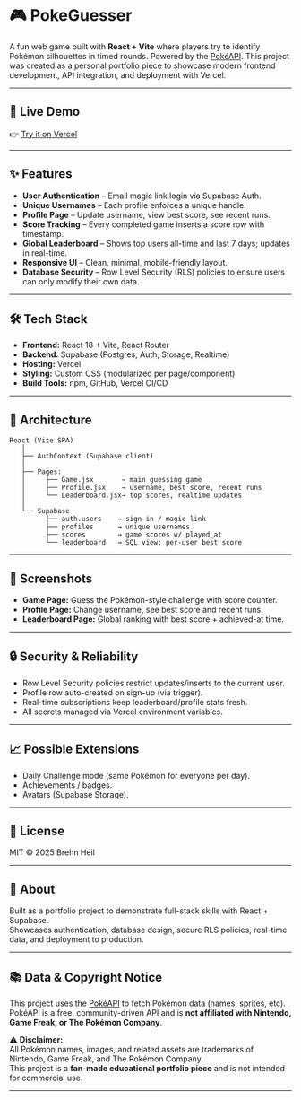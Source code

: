 # 🎮 PokeGuesser

A fun web game built with **React + Vite** where players try to identify Pokémon silhouettes in timed rounds. Powered by the [PokéAPI](https://pokeapi.co). This project was created as a personal portfolio piece to showcase modern frontend development, API integration, and deployment with Vercel.

---

## 🚀 Live Demo
👉 [Try it on Vercel](https://poke-guesser-project.vercel.app/)  

---

## ✨ Features
- **User Authentication** – Email magic link login via Supabase Auth.
- **Unique Usernames** – Each profile enforces a unique handle.
- **Profile Page** – Update username, view best score, see recent runs.
- **Score Tracking** – Every completed game inserts a score row with timestamp.
- **Global Leaderboard** – Shows top users all-time and last 7 days; updates in real-time.
- **Responsive UI** – Clean, minimal, mobile-friendly layout.
- **Database Security** – Row Level Security (RLS) policies to ensure users can only modify their own data.

---

## 🛠️ Tech Stack
- **Frontend:** React 18 + Vite, React Router
- **Backend:** Supabase (Postgres, Auth, Storage, Realtime)
- **Hosting:** Vercel
- **Styling:** Custom CSS (modularized per page/component)
- **Build Tools:** npm, GitHub, Vercel CI/CD

---

## 📐 Architecture
```text
React (Vite SPA)
   │
   ├── AuthContext (Supabase client)
   │
   ├── Pages:
   │     ├── Game.jsx       → main guessing game
   │     ├── Profile.jsx    → username, best score, recent runs
   │     └── Leaderboard.jsx→ top scores, realtime updates
   │
   └── Supabase
         ├── auth.users    → sign-in / magic link
         ├── profiles      → unique usernames
         ├── scores        → game scores w/ played_at
         └── leaderboard   → SQL view: per-user best score
```

---

## 📸 Screenshots

- **Game Page:** Guess the Pokémon-style challenge with score counter.  
- **Profile Page:** Change username, see best score and recent runs.  
- **Leaderboard Page:** Global ranking with best score + achieved-at time.  

---

## 🔒 Security & Reliability
- Row Level Security policies restrict updates/inserts to the current user.
- Profile row auto-created on sign-up (via trigger).
- Real-time subscriptions keep leaderboard/profile stats fresh.
- All secrets managed via Vercel environment variables.

---

## 📈 Possible Extensions
- Daily Challenge mode (same Pokémon for everyone per day).
- Achievements / badges.
- Avatars (Supabase Storage).

---

## 📜 License
MIT © 2025 Brehn Heil

---

## 🙋 About
Built as a portfolio project to demonstrate full-stack skills with React + Supabase.  
Showcases authentication, database design, secure RLS policies, real-time data, and deployment to production.

---

## 📚 Data & Copyright Notice

This project uses the [PokéAPI](https://pokeapi.co/) to fetch Pokémon data (names, sprites, etc).  
PokéAPI is a free, community-driven API and is **not affiliated with Nintendo, Game Freak, or The Pokémon Company**.

⚠️ **Disclaimer:**  
All Pokémon names, images, and related assets are trademarks of Nintendo, Game Freak, and The Pokémon Company.  
This project is a **fan-made educational portfolio piece** and is not intended for commercial use.

---